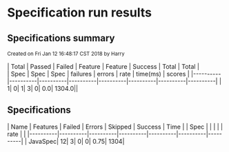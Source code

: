 # Specification run results

## Specifications summary

<small>Created on Fri Jan 12 16:48:17 CST 2018 by Harry</small>



|   Total  |  Passed  |  Failed  | Feature  |  Feature |  Success | Total    |  Total   |                          
|   Spec   |   Spec   |   Spec   | failures |  errors  |  rate    | time(ms) |  scores  |
|----------|----------|----------|----------|----------|----------|----------|----------|
|         1|         0|         1|         3|         0|       0.0|    1304.0||



## Specifications


|   Name   | Features |  Failed  |  Errors  |  Skipped | Success  |   Time   |
|   Spec   |          |          |          |          |   rate   |          |
|----------|----------|----------|----------|----------|----------|----------|
|  JavaSpec|        12|         3|         0|         0|      0.75|      1304|


